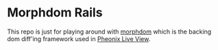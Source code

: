 # Morphdom Rails

This repo is just for playing around with [morphdom](https://github.com/patrick-steele-idem/morphdom) which is the backing dom diff'ing framework used in [Pheonix Live View](https://github.com/phoenixframework/phoenix_live_view).


